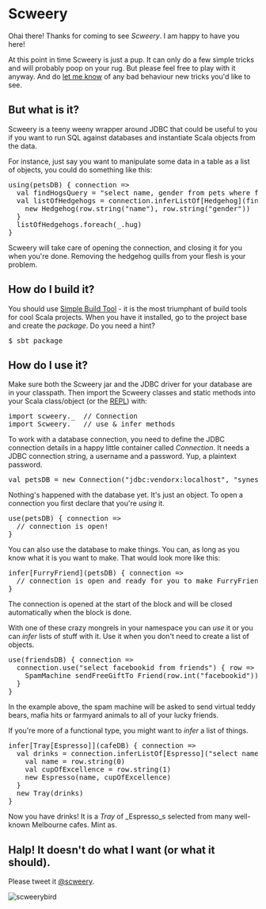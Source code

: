 # Scweery

Ohai there! Thanks for coming to see _Scweery_. I am happy to have you here!

At this point in time Scweery is just a pup. It can only do a few simple tricks and will probably poop on your rug. But please feel free to play with it anyway. And do [let me know](http://twitter.com/scweery) of any bad behaviour new tricks you'd like to see.

## But what is it?

Scweery is a teeny weeny wrapper around JDBC that could be useful to you if you want to run SQL against databases and instantiate Scala objects from the data.

For instance, just say you want to manipulate some data in a table as a list of objects, you could do something like this:

<pre>
using(petsDB) { connection =>
  val findHogsQuery = "select name, gender from pets where family='erinaceidae' sort by cuteness" 
  val listOfHedgehogs = connection.inferListOf[Hedgehog](findHogsQuery) { row =>
    new Hedgehog(row.string("name"), row.string("gender"))
  }
  listOfHedgehogs.foreach(_.hug)
}
</pre>

Scweery will take care of opening the connection, and closing it for you when you're done. Removing the hedgehog quills from your flesh is your problem. 


## How do I build it?

You should use [Simple Build Tool](http://code.google.com/p/simple-build-tool/) - it is the most triumphant of build tools for cool Scala projects. When you have it installed, go to the project base and create the _package_. Do you need a hint?

<pre>
$ sbt package
</pre>


## How do I use it?

Make sure both the Scweery jar and the JDBC driver for your database are in your classpath. Then import the Scweery classes and static methods into your Scala class/object (or the [REPL](http://en.wikipedia.org/wiki/REPL)) with:

<pre>
import scweery._  // Connection
import Scweery._  // use & infer methods
</pre>

To work with a database connection, you need to define the JDBC connection details in a happy little container called *Connection*. It needs a JDBC connection string, a username and a password. Yup, a plaintext password.

<pre>val petsDB = new Connection("jdbc:vendorx:localhost", "synesso", "e1337^hacksaw")</pre>

Nothing's happened with the database yet. It's just an object. To open a connection you first declare that you're _using_ it.

<pre>
use(petsDB) { connection =>
  // connection is open!
}
</pre>

You can also use the database to make things. You can, as long as you know what it is you want to make. That would look more like this:

<pre>
infer[FurryFriend](petsDB) { connection =>
  // connection is open and ready for you to make FurryFriends!
}
</pre>

The connection is opened at the start of the block and will be closed automatically when the block is done.

With one of these crazy mongrels in your namespace you can _use_ it or you can _infer_ lists of stuff with it. Use it when you don't need to create a list of objects.

<pre>
use(friendsDB) { connection =>
  connection.use("select facebookid from friends") { row =>
    SpamMachine sendFreeGiftTo Friend(row.int("facebookid"))
  }
}
</pre>

In the example above, the spam machine will be asked to send virtual teddy bears, mafia hits or farmyard animals to all of your lucky friends.

If you're more of a functional type, you might want to _infer_ a list of things.

<pre>
infer[Tray[Espresso]](cafeDB) { connection =>
  val drinks = connection.inferListOf[Espresso]("select name, cup_of_excellence from cafes where city='melbourne'") { row =>
    val name = row.string(0)
    val cupOfExcellence = row.string(1)
    new Espresso(name, cupOfExcellence)
  }
  new Tray(drinks)
}
</pre>

Now you have drinks! It is a _Tray_ of _Espresso_s selected from many well-known Melbourne cafes. Mint as.


## Halp! It doesn't do what I want (or what it should).

Please tweet it [@scweery](http://twitter.com/scweery).

![scweerybird](http://en.gravatar.com/userimage/1178078/502f138122b1d59b77bc99e3068cff5d.jpg)
